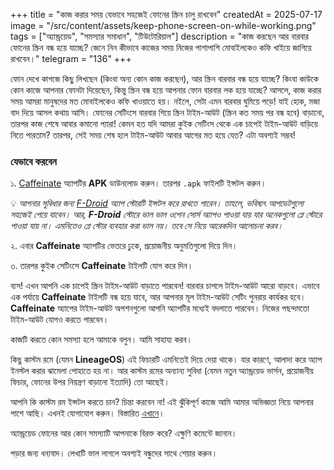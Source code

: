 +++
title = "কাজ করার সময় যেভাবে সহজেই ফোনের স্ক্রিন চালু রাখবেন"
createdAt = 2025-07-17
image = "/src/content/assets/keep-phone-screen-on-while-working.png"
tags = ["অ্যান্ড্রয়েড", "সমস্যার সমাধান", "টিউটোরিয়াল"]
description = "কাজ করছেন আর বারবার ফোনের স্ক্রিন বন্ধ হয়ে যাচ্ছে? জেনে নিন কীভাবে কাজের সময় নিজের পাশাপাশি মোবাইলকেও কফি খাইয়ে জাগিয়ে রাখবেন।"
telegram = "136"
+++

ফোন দেখে কাগজে কিছু লিখছেন (কিংবা অন্য কোন কাজ করছেন), আর স্ক্রিন বারবার বন্ধ হয়ে যাচ্ছে? কিংবা কাউকে কোন কাজে আপনার ফোনটা দিয়েছেন, কিন্তু স্ক্রিন বন্ধ হয়ে আপনার ফোন বারবার লক হয়ে যাচ্ছে? আসলে, কাজ করার সময় আমরা মানুষদের মত মোবাইলকেও কফি খাওয়াতে হয়। নইলে, সেটা এমন বারবার ঘুমিয়ে পড়ে! যাই হোক, মজা বাদ দিয়ে আসল কথায় আসি। ফোনের সেটিংসে বারবার গিয়ে স্ক্রিন টাইম-আউট (স্ক্রিন কত সময় পর বন্ধ হবে) বাড়ানো, তারপর কাজ শেষে আবার কমানো প্যারা! কেমন হত যদি আমরা কুইক সেটিংস থেকে এক চাপেই টাইম-আউট বাড়িয়ে নিতে পারতাম? তারপর, সেই সময় শেষ হলে টাইম-আউট আবার আগের মত হয়ে যেত? এটা অবশ্যই সম্ভব!

### যেভাবে করবেন

১. [Caffeinate](https://f-droid.org/packages/com.hifnawy.caffeinate/) অ্যাপটির **APK** ডাউনলোড করুন। তারপর `.apk` ফাইলটি ইন্সটল করুন।

💡 _আপনার সুবিধার জন্য [F-Droid](https://f-droid.org/) অ্যাপ স্টোরটি ইন্সটল করে রাখতে পারেন। তাহলে, ভবিষ্যৎ আপডেটগুলো সহজেই পেয়ে যাবেন। আর, **F-Droid** স্টোরে ভাল ভাল ওপেন সোর্স অ্যাপও পাওয়া যায় যার অনেকগুলো প্লে স্টোরে পাওয়া যায় না। এমনিতেও প্লে স্টোর ব্যবহার করা ভাল নয়। তবে সে নিয়ে আরেকদিন আলোচনা করব।_

২. এবার **Caffeinate** অ্যাপটির ভেতরে ঢুকে, প্রয়োজনীয় অনুমতিগুলো দিয়ে দিন।

৩. তারপর কুইক সেটিংসে **Caffeinate** টাইলটি যোগ করে দিন।

ব্যস! এখন আপনি এক চাপেই স্ক্রিন টাইম-আউট বাড়াতে পারবেন! বারবার চাপলে টাইম-আউট আরো বাড়বে। এভাবে এক পর্যায়ে **Caffeinate** টাইলটি বন্ধ হয়ে যাবে, আর আপনার মূল টাইম-আউট সেটিং পুনরায় কার্যকর হবে। **Caffeinate** অ্যাপের টাইম-আউট অপশনগুলো আপনি অ্যাপটির মধ্যেই বদলাতে পারবেন। নিজের পছন্দমতো টাইম-আউট যোগও করতে পারবেন।

কাজটি করতে কোন সমস্যা হলে আমাকে বলুন। আমি সাহায্য করব।

কিছু কাস্টম রমে (যেমন **LineageOS**) এই ফিচারটি এমনিতেই দিয়ে দেয়া থাকে। যার কারণে, আলাদা করে অ্যাপ ইনস্টল করার ঝামেলা পোহাতে হয় না। আর কাস্টম রমের অন্যান্য সুবিধা (যেমন নতুন অ্যান্ড্রয়েড ভার্সন, প্রয়োজনীয় ফিচার, ফোনের উপর নিয়ন্ত্রণ বাড়ানো ইত্যাদি) তো আছেই।

আপনি কি কাস্টম রম ইন্সটল করতে চান? চিন্তা করবেন না! এই ঝুঁকিপূর্ণ কাজে আমি আমার অভিজ্ঞতা নিয়ে আপনার পাশে আছি। এখনই যোগাযোগ করুন। বিস্তারিত [এখানে](services)।

অ্যান্ড্রয়েড ফোনের আর কোন সমস্যাটি আপনাকে বিরক্ত করে? এক্ষুণি কমেন্টে জানান।

পড়ার জন্য ধন্যবাদ। লেখাটি ভাল লাগলে অবশ্যই বন্ধুদের সাথে শেয়ার করুন।
